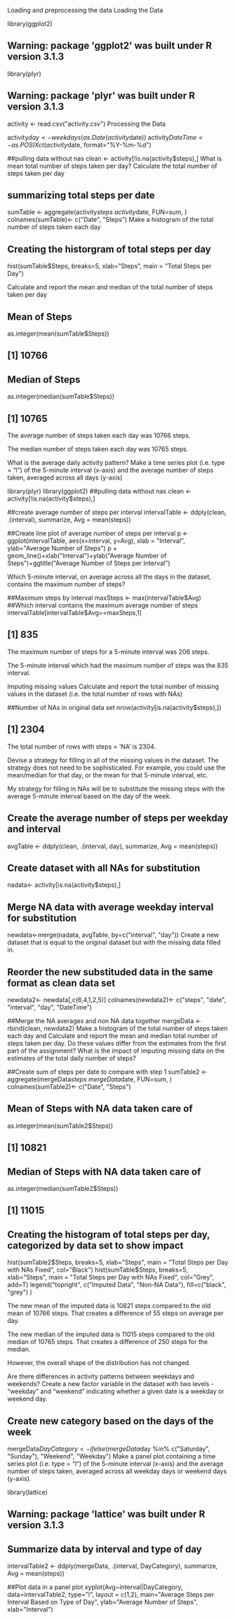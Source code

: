 Loading and preprocessing the data
Loading the Data

library(ggplot2)
## Warning: package 'ggplot2' was built under R version 3.1.3
library(plyr)
## Warning: package 'plyr' was built under R version 3.1.3
activity <- read.csv("activity.csv")
Processing the Data

activity$day <- weekdays(as.Date(activity$date))
activity$DateTime<- as.POSIXct(activity$date, format="%Y-%m-%d")

##pulling data without nas
clean <- activity[!is.na(activity$steps),]
What is mean total number of steps taken per day?
Calculate the total number of steps taken per day

## summarizing total steps per date
sumTable <- aggregate(activity$steps ~ activity$date, FUN=sum, )
colnames(sumTable)<- c("Date", "Steps")
Make a histogram of the total number of steps taken each day

## Creating the historgram of total steps per day
hist(sumTable$Steps, breaks=5, xlab="Steps", main = "Total Steps per Day")


Calculate and report the mean and median of the total number of steps taken per day

## Mean of Steps
as.integer(mean(sumTable$Steps))
## [1] 10766
## Median of Steps
as.integer(median(sumTable$Steps))
## [1] 10765
The average number of steps taken each day was 10766 steps.

The median number of steps taken each day was 10765 steps.

What is the average daily activity pattern?
Make a time series plot (i.e. type = “l”) of the 5-minute interval (x-axis) and the average number of steps taken, averaged across all days (y-axis)

library(plyr)
library(ggplot2)
##pulling data without nas
clean <- activity[!is.na(activity$steps),]

##create average number of steps per interval
intervalTable <- ddply(clean, .(interval), summarize, Avg = mean(steps))

##Create line plot of average number of steps per interval
p <- ggplot(intervalTable, aes(x=interval, y=Avg), xlab = "Interval", ylab="Average Number of Steps")
p + geom_line()+xlab("Interval")+ylab("Average Number of Steps")+ggtitle("Average Number of Steps per Interval")


Which 5-minute interval, on average across all the days in the dataset, contains the maximum number of steps?

##Maximum steps by interval
maxSteps <- max(intervalTable$Avg)
##Which interval contains the maximum average number of steps
intervalTable[intervalTable$Avg==maxSteps,1]
## [1] 835
The maximum number of steps for a 5-minute interval was 206 steps.

The 5-minute interval which had the maximum number of steps was the 835 interval.

Imputing missing values
Calculate and report the total number of missing values in the dataset (i.e. the total number of rows with NAs)

##Number of NAs in original data set
nrow(activity[is.na(activity$steps),])
## [1] 2304
The total number of rows with steps = ‘NA’ is 2304.

Devise a strategy for filling in all of the missing values in the dataset. The strategy does not need to be sophisticated. For example, you could use the mean/median for that day, or the mean for that 5-minute interval, etc.

My strategy for filling in NAs will be to substitute the missing steps with the average 5-minute interval based on the day of the week.

## Create the average number of steps per weekday and interval
avgTable <- ddply(clean, .(interval, day), summarize, Avg = mean(steps))

## Create dataset with all NAs for substitution
nadata<- activity[is.na(activity$steps),]
## Merge NA data with average weekday interval for substitution
newdata<-merge(nadata, avgTable, by=c("interval", "day"))
Create a new dataset that is equal to the original dataset but with the missing data filled in.

## Reorder the new substituded data in the same format as clean data set
newdata2<- newdata[,c(6,4,1,2,5)]
colnames(newdata2)<- c("steps", "date", "interval", "day", "DateTime")

##Merge the NA averages and non NA data together
mergeData <- rbind(clean, newdata2)
Make a histogram of the total number of steps taken each day and Calculate and report the mean and median total number of steps taken per day. Do these values differ from the estimates from the first part of the assignment? What is the impact of imputing missing data on the estimates of the total daily number of steps?

##Create sum of steps per date to compare with step 1
sumTable2 <- aggregate(mergeData$steps ~ mergeData$date, FUN=sum, )
colnames(sumTable2)<- c("Date", "Steps")

## Mean of Steps with NA data taken care of
as.integer(mean(sumTable2$Steps))
## [1] 10821
## Median of Steps with NA data taken care of
as.integer(median(sumTable2$Steps))
## [1] 11015
## Creating the histogram of total steps per day, categorized by data set to show impact
hist(sumTable2$Steps, breaks=5, xlab="Steps", main = "Total Steps per Day with NAs Fixed", col="Black")
hist(sumTable$Steps, breaks=5, xlab="Steps", main = "Total Steps per Day with NAs Fixed", col="Grey", add=T)
legend("topright", c("Imputed Data", "Non-NA Data"), fill=c("black", "grey") )


The new mean of the imputed data is 10821 steps compared to the old mean of 10766 steps. That creates a difference of 55 steps on average per day.

The new median of the imputed data is 11015 steps compared to the old median of 10765 steps. That creates a difference of 250 steps for the median.

However, the overall shape of the distribution has not changed.

Are there differences in activity patterns between weekdays and weekends?
Create a new factor variable in the dataset with two levels - “weekday” and “weekend” indicating whether a given date is a weekday or weekend day.

## Create new category based on the days of the week
mergeData$DayCategory <- ifelse(mergeData$day %in% c("Saturday", "Sunday"), "Weekend", "Weekday")
Make a panel plot containing a time series plot (i.e. type = “l”) of the 5-minute interval (x-axis) and the average number of steps taken, averaged across all weekday days or weekend days (y-axis).

library(lattice) 
## Warning: package 'lattice' was built under R version 3.1.3
## Summarize data by interval and type of day
intervalTable2 <- ddply(mergeData, .(interval, DayCategory), summarize, Avg = mean(steps))

##Plot data in a panel plot
xyplot(Avg~interval|DayCategory, data=intervalTable2, type="l",  layout = c(1,2),
       main="Average Steps per Interval Based on Type of Day", 
       ylab="Average Number of Steps", xlab="Interval")

